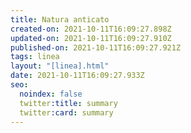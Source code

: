 ```yaml
---
title: Natura anticato
created-on: 2021-10-11T16:09:27.898Z
updated-on: 2021-10-11T16:09:27.910Z
published-on: 2021-10-11T16:09:27.921Z
tags: linea
layout: "[linea].html"
date: 2021-10-11T16:09:27.933Z
seo:
  noindex: false
  twitter:title: summary
  twitter:card: summary
---
```

